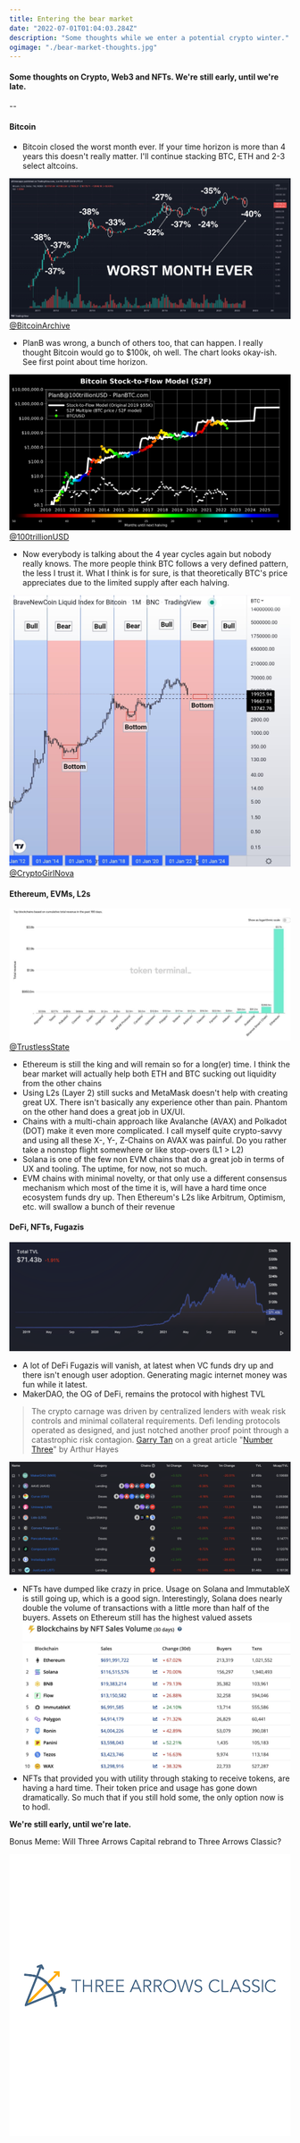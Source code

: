```yaml
---
title: Entering the bear market
date: "2022-07-01T01:04:03.284Z"
description: "Some thoughts while we enter a potential crypto winter."
ogimage: "./bear-market-thoughts.jpg"
---
```


#### Some thoughts on Crypto, Web3 and NFTs. We're still early, until we're late.

--

#### Bitcoin
* Bitcoin closed the worst month ever. If your time horizon is more than 4 years this doesn't really matter. I'll continue stacking BTC, ETH and 2-3 select altcoins.

![Bitcoin worst close ever](./bear-market-thoughts.jpg)
[@BitcoinArchive](https://twitter.com/BTC_Archive/status/1542619211272421377)

* PlanB was wrong, a bunch of others too, that can happen. I really thought Bitcoin would go to $100k, oh well. The chart looks okay-ish. See first point about time horizon.

![PlanB Bitcoin](./btc-stock-to-flow.png)
[@100trillionUSD](https://twitter.com/100trillionUSD/status/1542660589939736576)

* Now everybody is talking about the 4 year cycles again but nobody really knows. The more people think BTC follows a very defined pattern, the less I trust it. What I think is for sure, is that theoretically BTC's price appreciates due to the limited supply after each halving.

![4 year cycles](./btc-4-year.jpg)
[@CryptoGirlNova](https://twitter.com/CryptoGirlNova/status/1542813364749045760/photo/1)


#### Ethereum, EVMs, L2s

![Top Blockchains by revenue the last 180 days](./top-blockchains-total-revenue-180days.jpg)
[@TrustlessState](https://twitter.com/TrustlessState/status/1542597067771727874)

* Ethereum is still the king and will remain so for a long(er) time. I think the bear market will actually help both ETH and BTC sucking out liquidity from the other chains
* Using L2s (Layer 2) still sucks and MetaMask doesn't help with creating great UX. There isn't basically any experience other than pain. Phantom on the other hand does a great job in UX/UI.
* Chains with a multi-chain approach like Avalanche (AVAX) and Polkadot (DOT) make it even more complicated. I call myself quite crypto-savvy and using all these X-, Y-, Z-Chains on AVAX was painful. Do you rather take a nonstop flight somewhere or like stop-overs (L1 > L2)
* Solana is one of the few non EVM chains that do a great job in terms of UX and tooling. The uptime, for now, not so much.
* EVM chains with minimal novelty, or that only use a different consensus mechanism which most of the time it is, will have a hard time once ecosystem funds dry up. Then Ethereum's L2s like Arbitrum, Optimism, etc. will swallow a bunch of their revenue

#### DeFi, NFTs, Fugazis

![DeFi Protocols TVL](./blockchain-total-tvl.png)

* A lot of DeFi Fugazis will vanish, at latest when VC funds dry up and there isn't enough user adoption. Generating magic internet money was fun while it latest.
* MakerDAO, the OG of DeFi, remains the protocol with highest TVL

> The crypto carnage was driven by centralized lenders with weak risk controls and minimal collateral requirements. Defi lending protocols operated as designed, and just notched another proof point through a catastrophic risk contagion.
> [Garry Tan](https://twitter.com/garrytan/status/1542833551988498432) on a great article "[Number Three](https://entrepreneurshandbook.co/number-three-511f334d8fae)" by Arthur Hayes

![DeFi Protocols Top 10](./defi-protocol-top-10.png)

* NFTs have dumped like crazy in price. Usage on Solana and ImmutableX is still going up, which is a good sign. Interestingly, Solana does nearly double the volume of transactions with a little more than half of the buyers. Assets on Ethereum still has the highest valued assets
![NFT Blockchain Volume](./nft-blockchain-volume-30days.jpg)
* NFTs that provided you with utility through staking to receive tokens, are having a hard time. Their token price and usage has gone down dramatically. So much that if you still hold some, the only option now is to hodl.

**We're still early, until we're late.**

Bonus Meme: Will Three Arrows Capital rebrand to Three Arrows Classic?

![Three Arrows Capital](./three-arrows-capital.png)
